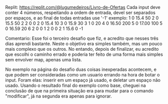Replit: https://replit.com/@lugumedeiros/Livro-de-Ofertas
Cada input deve conter 4 números, respeitando a ordem de entrada,
devel ser separados por espaços, e ao final de todas entradas use '-1'
exemplo: 1 0 15.4 50 2 0 15.5 50 2 2 0 0 2 0 15.4 10 3 0 15.9 30 3 1 0 20 4 0 16.50 200 5 0 17.00 100 5 0 16.59 20 6 2 0 0 1 2 0 0 2 1 15.6 0 -1

Comentario:
Esse foi o terceiro desafio que fiz, e acredito que nesses três dias aprendi bastante. 
Neste o objetivo era simples também, mas um pouco mais complexo que os outros. No entando,
depois de finalizar, eu acredito que escolhi o caminho errado e poderia ter feito de uma
forma mais simples sem envolver map, apenas uma lista.

No exemplo na página do desafio duas coisas inexperadas acontecem, e que podem ser consideradas
como um usuario errando na hora de botar o input. Foram elas: inserir em um espaço já usado, e
deletar um espaço não usado. Usando o resultado final do exemplo como base, cheguei na conclusão
de que na primeira situação era para mudar para o comando "modificar", já na segunda era apenas
para ignorar.
